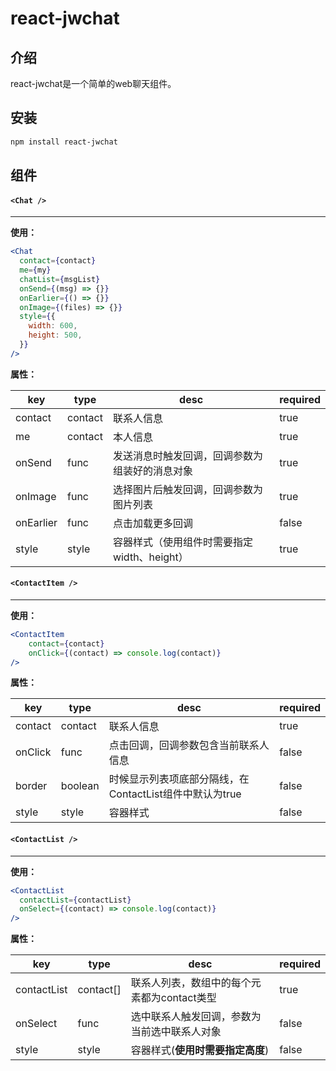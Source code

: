 # react-jwchat

## 介绍

react-jwchat是一个简单的web聊天组件。

## 安装

```bash
npm install react-jwchat
```

## 组件

#### `<Chat />`

***

**使用：**

```jsx
<Chat
  contact={contact}
  me={my}
  chatList={msgList}
  onSend={(msg) => {}}
  onEarlier={() => {}}
  onImage={(files) => {}}
  style={{
    width: 600,
    height: 500,
  }}
/>
```

**属性：**

| key       | type    | desc                                           | required |
| --------- | ------- | ---------------------------------------------- | -------- |
| contact   | contact | 联系人信息                                     | true     |
| me        | contact | 本人信息                                       | true     |
| onSend    | func    | 发送消息时触发回调，回调参数为组装好的消息对象 | true     |
| onImage   | func    | 选择图片后触发回调，回调参数为图片列表         | true     |
| onEarlier | func    | 点击加载更多回调                               | false    |
| style     | style   | 容器样式（使用组件时需要指定width、height）    | true     |

#### `<ContactItem />`

***

**使用：**

```jsx
<ContactItem
    contact={contact}
    onClick={(contact) => console.log(contact)}
/>
```

**属性：**

| key     | type    | desc                                                    | required |
| ------- | ------- | ------------------------------------------------------- | -------- |
| contact | contact | 联系人信息                                              | true     |
| onClick | func    | 点击回调，回调参数包含当前联系人信息                    | false    |
| border  | boolean | 时候显示列表项底部分隔线，在ContactList组件中默认为true | false    |
| style   | style   | 容器样式                                                | false    |

#### `<ContactList />`

***

**使用：**

```jsx
<ContactList
  contactList={contactList}
  onSelect={(contact) => console.log(contact)}
/>
```

**属性：**

| key         | type      | desc                                         | required |
| ----------- | --------- | -------------------------------------------- | -------- |
| contactList | contact[] | 联系人列表，数组中的每个元素都为contact类型  | true     |
| onSelect    | func      | 选中联系人触发回调，参数为当前选中联系人对象 | false    |
| style       | style     | 容器样式(**使用时需要指定高度**)             | false    |


